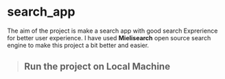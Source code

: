 # search_app

The aim of the project is make a search app with good search Exprerience for better user experience.
I have used **Mielisearch** open source search engine to make this project a bit better and easier.



> ## Run the project on Local Machine
